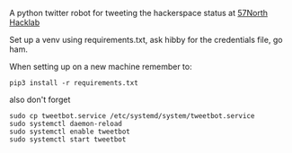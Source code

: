 A python twitter robot for tweeting the hackerspace status at [57North Hacklab](https://57north.org.uk)

Set up a venv using requirements.txt, ask hibby for the credentials file, go ham.

When setting up on a new machine remember to:

`pip3 install -r requirements.txt`

also don't forget 
```
sudo cp tweetbot.service /etc/systemd/system/tweetbot.service
sudo systemctl daemon-reload
sudo systemctl enable tweetbot
sudo systemctl start tweetbot
```
